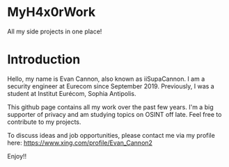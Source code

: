 # MyH4x0rWork
All my side projects in one place!

# Introduction
Hello, my name is Evan Cannon, also known as iiSupaCannon. I am a security engineer at Eurecom since September 2019. Previously, I was a student at Institut Eurécom, Sophia Antipolis. 

This github page contains all my work over the past few years. I'm a big supporter of privacy and am studying topics on OSINT off late. Feel free to contribute to my projects.

To discuss ideas and job opportunities, please contact me via my profile here: https://www.xing.com/profile/Evan_Cannon2

Enjoy!!
